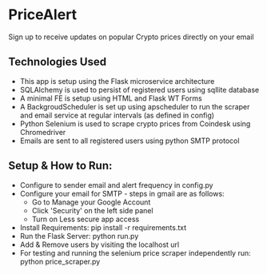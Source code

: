 # PriceAlert
Sign up to receive updates on popular Crypto prices directly on your email

## Technologies Used

* This app is setup using the Flask microservice architecture
* SQLAlchemy is used to persist of registered users using sqllite database
* A minimal FE is setup using HTML and Flask WT Forms
* A BackgroudScheduler is set up using apscheduler to run the scraper and email service at regular intervals (as defined in config) 
* Python Selenium is used to scrape crypto prices from Coindesk using Chromedriver
* Emails are sent to all registered users using python SMTP protocol

## Setup & How to Run:

* Configure to sender email and alert frequency in config.py
* Configure your email for SMTP - steps in gmail are as follows:
  * Go to Manage your Google Account
  * Click 'Security' on the left side panel
  * Turn on Less secure app access  
* Install Requirements: pip install -r requirements.txt
* Run the Flask Server: python run.py
* Add & Remove users by visiting the localhost url
* For testing and running the selenium price scraper independently run: python price_scraper.py
